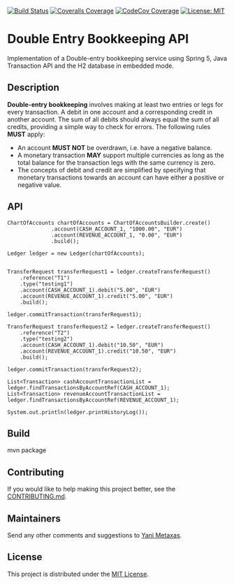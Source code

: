 [![Build Status](https://travis-ci.org/imetaxas/double-entry-bookkeeping-spring-jta.svg?branch=master)](https://travis-ci.org/imetaxas/double-entry-bookkeeping-spring-jta)
[![Coveralls Coverage](https://coveralls.io/repos/github/imetaxas/double-entry-bookkeeping-spring-jta/badge.svg?branch=master)](https://coveralls.io/github/imetaxas/double-entry-bookkeeping-spring-jta?branch=master)
[![CodeCov Coverage](https://codecov.io/gh/imetaxas/double-entry-bookkeeping-spring-jta/graph/badge.svg?branch=master)](https://codecov.io/gh/imetaxas/double-entry-bookkeeping-spring-jta?branch=master)
[![License: MIT](https://img.shields.io/badge/License-MIT-yellow.svg)](https://opensource.org/licenses/MIT)

# Double Entry Bookkeeping API
Implementation of a Double-entry bookkeeping service using Spring 5, Java Transaction API and the H2 database in embedded mode.

Description
--------------------

**Double-entry bookkeeping** involves making at least two entries or legs for every transaction.
A debit in one account and a corresponding credit in another account.
The sum of all debits should always equal the sum of all credits, providing a simple way to check for errors.
The following rules **MUST** apply:

  * An account **MUST NOT** be overdrawn, i.e. have a negative balance.
  * A monetary transaction **MAY** support multiple currencies as long as the total balance for the transaction legs with the same currency is zero.
  * The concepts of debit and credit are simplified by specifying that monetary transactions towards an account can have either a positive or negative value.


API
----
```
ChartOfAccounts chartOfAccounts = ChartOfAccountsBuilder.create()
              .account(CASH_ACCOUNT_1, "1000.00", "EUR")
              .account(REVENUE_ACCOUNT_1, "0.00", "EUR")
              .build();
      
Ledger ledger = new Ledger(chartOfAccounts);

  
TransferRequest transferRequest1 = ledger.createTransferRequest()
    .reference("T1")
    .type("testing1")
    .account(CASH_ACCOUNT_1).debit("5.00", "EUR")
    .account(REVENUE_ACCOUNT_1).credit("5.00", "EUR")
    .build();
    
ledger.commitTransaction(transferRequest1);
  
TransferRequest transferRequest2 = ledger.createTransferRequest()
    .reference("T2")
    .type("testing2")
    .account(CASH_ACCOUNT_1).debit("10.50", "EUR")
    .account(REVENUE_ACCOUNT_1).credit("10.50", "EUR")
    .build();
  
ledger.commitTransaction(transferRequest2);
  
List<Transaction> cashAccountTransactionList = ledger.findTransactionsByAccountRef(CASH_ACCOUNT_1);
List<Transaction> revenueAccountTransactionList = ledger.findTransactionsByAccountRef(REVENUE_ACCOUNT_1);
  
System.out.println(ledger.printHistoryLog());
```
Build
-------
mvn package


## Contributing
If you would like to help making this project better, see the [CONTRIBUTING.md](CONTRIBUTING.md).  

## Maintainers
Send any other comments and suggestions to [Yani Metaxas](https://github.com/imetaxas).

## License
This project is distributed under the [MIT License](LICENSE).